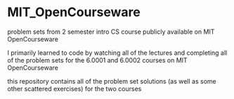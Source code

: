 # MIT_OpenCourseware
problem sets from 2 semester intro CS course publicly available on MIT OpenCourseware

I primarily learned to code by watching all of the lectures and completing all of the problem sets for the 6.0001 and 6.0002 courses on MIT OpenCourseware

this repository contains all of the problem set solutions (as well as some other scattered exercises) for the two courses
